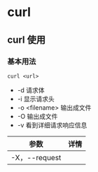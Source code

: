 # curl

## curl 使用

### 基本用法

```shell
curl <url>
```

- -d 请求体
- -i 显示请求头
- -o \<filename> 输出成文件
- -O 输出成文件
- -v 看到详细请求响应信息

| 参数          | 详情 |
| ------------- | ---- |
| -X，--request |      |
